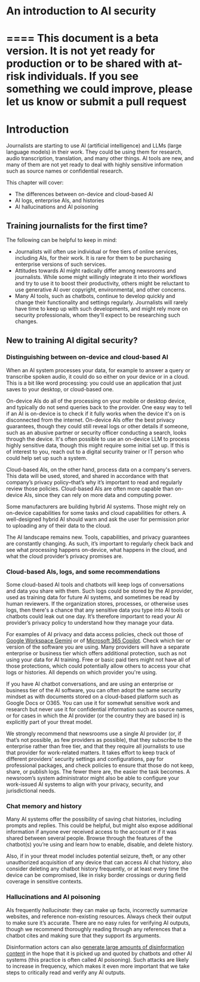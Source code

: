 # An introduction to AI security

====
**This document is a beta version. It is not yet ready for production or to be shared with at-risk individuals. If you see something we could improve, please let us know or submit a pull request**
====

# Introduction

Journalists are starting to use AI (artificial intelligence) and LLMs (large language models) in their work. They could be using them for research, audio transcription, translation, and many other things. AI tools are new, and many of them are not yet ready to deal with highly sensitive information such as source names or confidential research.

This chapter will cover:

* The differences between on-device and cloud-based AI
* AI logs, enterprise AIs, and histories
* AI hallucinations and AI poisoning


## Training journalists for the first time?

The following can be helpful to keep in mind:

* Journalists will often use individual or free tiers of online services, including AIs, for their work. It is rare for them to be purchasing enterprise versions of such services.
* Attitudes towards AI might radically differ among newsrooms and journalists. While some might willingly integrate it into their workflows and try to use it to boost their productivity, others might be reluctant to use generative AI over copyright, environmental, and other concerns.
* Many AI tools, such as chatbots, continue to develop quickly and change their functionality and settings regularly. Journalists will rarely have time to keep up with such developments, and might rely more on security professionals, whom they'll expect to be researching such changes.

## New to training AI digital security?


### Distinguishing between on-device and cloud-based AI

When an AI system processes your data, for example to answer a query or transcribe spoken audio, it could do so either on your device or in a cloud. This is a bit like word processing: you could use an application that just saves to your desktop, or cloud-based one.

On-device AIs do all of the processing on your mobile or desktop device, and typically do not send queries back to the provider. One easy way to tell if an AI is on-device is to check if it fully works when the device it's on is disconnected from the internet.
On-device AIs offer the best privacy guarantees, though they could still reveal logs or other details if someone, such as an abusive partner or security officer conducting a search, looks through the device. It's often possible to use an on-device LLM to process highly sensitive data, though this might require some initial set up. If this is of interest to you, reach out to a digital security trainer or IT person who could help set up such a system.

Cloud-based AIs, on the other hand, process data on a company's servers. This data will be used, stored, and shared in accordance with that company’s privacy policy–that’s why it’s important to read and regularly review those policies. Cloud-based AIs are often more capable than on-device AIs, since they can rely on more data and computing power.

Some manufacturers are building hybrid AI systems. Those might rely on on-device capabilities for some tasks and cloud capabilities for others. A well-designed hybrid AI should warn and ask the user for permission prior to uploading any of their data to the cloud.

The AI landscape remains new. Tools, capabilities, and privacy guarantees are constantly changing. As such, it’s important to regularly check back and see what processing happens on-device, what happens in the cloud, and what the cloud provider’s privacy promises are.

### Cloud-based AIs, logs, and some recommendations

Some cloud-based AI tools and chatbots will keep logs of conversations and data you share with them. Such logs could be stored by the AI provider, used as training data for future AI systems, and sometimes be read by human reviewers. If the organization stores, processes, or otherwise uses logs, then there's a chance that any sensitive data you type into AI tools or chatbots could leak out one day. It’s therefore important to read your AI provider’s privacy policy to understand how they manage your data.

For examples of AI privacy and data access policies, check out those of [Google Workspace Gemini](https://support.google.com/a/answer/15706919?) or of [Microsoft 365 Copilot](https://learn.microsoft.com/en-us/copilot/microsoft-365/microsoft-365-copilot-privacy). Check which tier or version of the software you are using. Many providers will have a separate enterprise or business tier which offers additional protection, such as not using your data for AI training.
Free or basic paid tiers might not have all of those protections, which could potentially allow others to access your chat logs or histories. All depends on which provider you're using.

If you have AI chatbot conversations, and are using an enterprise or business tier of the AI software, you can often adopt the same security mindset as with documents stored on a cloud-based platform such as Google Docs or O365. You can use it for somewhat sensitive work and research but never use it for confidential information such as source names, or for cases in which the AI provider (or the country they are based in) is explicitly part of your threat model.

We strongly recommend that newsrooms use a single AI provider (or, if that’s not possible, as few providers as possible), that they subscribe to the enterprise rather than free tier, and that they require all journalists to use that provider for work-related matters.
It takes effort to keep track of different providers’ security settings and configurations, pay for professional packages, and check policies to ensure that those do not keep, share, or publish logs. The fewer there are, the easier the task becomes. A newsroom’s system administrator might also be able to configure your work-issued AI systems to align with your privacy, security, and jurisdictional needs.

### Chat memory and history

Many AI systems offer the possibility of saving chat histories, including prompts and replies. This could be helpful, but might also expose additional information if anyone ever received access to the account or if it was shared between several people. Browse through the features of the chatbot(s) you’re using and learn how to enable, disable, and delete history.

Also, if in your threat model includes potential seizure, theft, or any other unauthorized acquisition of any device that can access AI chat history, also consider deleting any chatbot history frequently, or at least every time the device can be compromised, like in risky border crossings or during field coverage in sensitive contexts.

### Hallucinations and AI poisoning

AIs frequently *hallucinate*: they can make up facts, incorrectly summarize websites, and reference non-existing resources. Always check their output to make sure it’s accurate. There are no easy rules for verifying AI outputs, though we recommend thoroughly reading through any references that a chatbot cites and making sure that they support its arguments.

Disinformation actors can also [generate large amounts of disinformation content](https://www.atlanticcouncil.org/blogs/new-atlanticist/exposing-pravda-how-pro-kremlin-forces-are-poisoning-ai-models-and-rewriting-wikipedia/) in the hope that it is picked up and quoted by chatbots and other AI systems (this practice is often called AI poisoning). Such attacks are likely to increase in frequency, which makes it even more important that we take steps to critically read and verify any AI outputs.  
